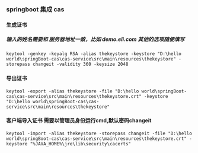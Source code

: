 ### springboot 集成 cas

#### 生成证书 

##### 输入的姓名需要和 服务器地址一致，比如 demo.eli.com 其他的选项随便填写
~~~
keytool -genkey -keyalg RSA -alias thekeystore -keystore "D:\hello world\springBoot-cas\cas-service\src\main\resources\thekeystore" -storepass changeit -validity 360 -keysize 2048
~~~
#### 导出证书

~~~
keytool -export -alias thekeystore -file "D:\hello world\springBoot-cas\cas-service\src\main\resources\thekeystore.crt" -keystore "D:\hello world\springBoot-cas\cas-service\src\main\resources\thekeystore"
~~~

#### 客户端导入证书 需要以管理员身份运行cmd,默认密码changeit
~~~
keytool -import -alias thekeystore -storepass changeit -file "D:\hello world\springBoot-cas\cas-service\src\main\resources\thekeystore.crt" -keystore "%JAVA_HOME%\jre\lib\security\cacerts"
~~~

